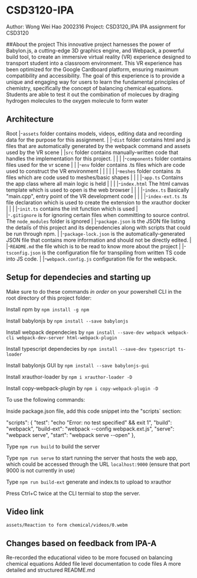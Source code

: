 # CSD3120-IPA
Author: Wong Wei Hao 2002316
Project: CSD3120_IPA
IPA assignment for CSD3120


##About the project
This innovative project harnesses the power of Babylon.js, a cutting-edge 3D graphics engine, and Webpack, a powerful build tool, to create an immersive virtual reality (VR) experience designed to transport student into a classroom environment. This VR experience has been optimized for the Google Cardboard platform, ensuring maximum compatibility and accessibility. 
The goal of this experience is to provide a unique and engaging way for users to learn the fundamental principles of chemistry, specifically the concept of balancing chemical equations.
Students are able to test it out the combination of molecues by draging hydrogen molecules to the oxygen molecule to form water

## Architecture
Root
|-`assets` folder contains models, videos, editing data and recording data for the purpose for this assignment.
|
|-`dist` folder contains html and js files that are automatically generated by the webpack command and assets used by the VR scene
|
|`src` folder contains manually-written code that handles the implementation for this project.
| |
| |-`components` folder contains files used for the vr scene
| |		|-`env` folder contains .ts files which are code used to construct the VR environment
| | 	|
| | 	|-`meshes` folder contains .ts files which are code used to meshes/basic shapes
| |
| |-`app.ts` Contains the app class where all main logic is held
| |
| |-`index.html` The html canvas template which is used to open is the web browser
| |
| |-`index.ts` Basically "main.cpp", entry point of the VR development code
| |
| |-`index-ext.ts` .ts file declaration which is used to create the extension to the xrauthor docker
| |
| |-`init.ts` contains the init function which is used
|		
|-`.gitignore` is for ignoring certain files when committing to source control. The `node_modules` folder is ignored
|
|-`package.json` is the JSON file listing the details of this project and its dependencies along with scripts that could be run through npm.
|
|-`package-lock.json` is the automatically-generated JSON file that contains more information and should not be directly edited.
|
|-`README.md` the file which is to be read to know more about the project
|
|-`tsconfig.json` is the configuration file for transpiling from written TS code into JS code.
|
|-`webpack.config.js` configuration file for the webpack.

## Setup for dependecies and starting up
Make sure to do these commands *in order* on your powershell CLI in the root directory of this project folder:

Install npm by `npm install -g npm`

Install babylonjs by `npm install --save babylonjs`

Install webpack dependecies by `npm install --save-dev webpack webpack-cli webpack-dev-server html-webpack-plugin`

Install typescript dependecies by `npm install --save-dev typescript ts-loader`

Install babylonjs GUI by `npm install --save babylonjs-gui`

Install xrauthor-loader by `npm i xrauthor-loader -D`

Install copy-webpack-plugin by `npm i copy-webpack-plugin -D`

To use the following commands:

Inside package.json file, add this code snippet into the "scripts` section:

   "scripts": {
    "test": "echo \"Error: no test specified\" && exit 1",
    "build": "webpack",
    "build-ext": "webpack --config webpack.ext.js",
    "serve": "webpack serve",
    "start": "webpack serve --open"
  },

Type `npm run build` to build the server

Type `npm run serve` to start running the server that hosts the web app, which could be accessed through the URL `localhost:9000` (ensure that port 9000 is not currently in use)

Type `npm run build-ext` generate and index.ts to upload to xrauthor 


Press Ctrl+C twice at the CLI termial to stop the server.

## Video link
`assets/Reaction to form chemical/videos/0.webm`


## Changes based on feedback from IPA-A
Re-recorded the educational video to be more focused on balancing chemical equations
Added file level documentation to code files
A more detailed and structured README.md
